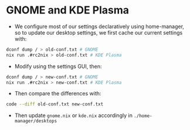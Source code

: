 # GNOME and KDE Plasma

- We configure most of our settings declaratively using home-manager, so to update our desktop settings, we first cache our current settings with:

```bash
dconf dump / > old-conf.txt # GNOME
nix run .#rc2nix > old-conf.txt # KDE Plasma
```

- Modify using the settings GUI, then:

```bash
dconf dump / > new-conf.txt # GNOME
nix run .#rc2nix > new-conf.txt # KDE Plasma
```

- Then compare the differences with:

```bash
code --diff old-conf.txt new-conf.txt
```

- Then update `gnome.nix` or `kde.nix` accordingly in `./home-manager/desktops`

